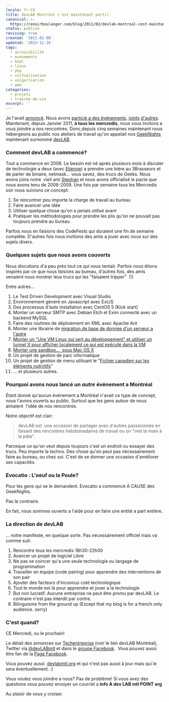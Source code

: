 ```yaml
---
locale: fr-CA
title: devLAB Montréal c'est maintenant parti!
canonical: >-
  https://renoirboulanger.com/blog/2011/02/devlab-montreal-cest-maintenant-parti/
status: publish
revising: true
created: '2011-02-08'
updated: '2023-11-16'
tags:
  - accessibilite
  - evenements
  - html
  - linux
  - php
  - virtualisation
  - vulgarisation
  - web
categories:
  - projets
  - tranche-de-vie
excerpt: ''
---
```


<p>Je l'avait <a href="https://renoirboulanger.com/blog/2010/03/introduction-de-notre-nouveau-projet-evenement-intitule-devlab/">annoncé</a>. Nous avons <a href="https://renoirboulanger.com/blog/2010/06/retour-sur-la-semaine-des-logiciels-libres-mondev-et-de-la-conference-make-web-not-war-2010/">particié a des événements</a>, <a title="WordCamp WordPress developper_meetup()" href="http://wordcampmontreal.org/">joints</a> <a title="ConFoo Web Techno Conference" href="https://renoirboulanger.com/blog/2010/09/lancement-de-lannee-2011-pour-la-conference-confoo/">d'autres</a>. Maintenant, depuis Janvier 2011, <strong>à tous les mercredis</strong>, nous vous invitons a vous joindre a nos rencontres. Donc,depuis cinq semaines maintenant nous hébergeons au public nos ateliers de travail qu'on appelait nos <a title="Quelques billets qui parlent de ces soirées de GeekNights" href="https://renoirboulanger.com/blog/category/geeknight/">GeekNights</a> maintenant surnommé <a href="http://devlabmtl.org">devLAB</a>.</p>

<h3>Comment devLAB a commencé?</h3>

<p>Tout a commencé en 2006. Le besoin est né après plusieurs mois à discuter de technologie a deux (avec <a href="http://etiennelachance.com">Etienne</a>) a prendre une bière au 3Brasseurs et de parler de binaire, netmask... vous savez, des trucs de Geeks. Nous avons joins notre  vieil ami <a href="http://stephanchampagne.com/">Stephan</a> et nous avons officialisé le pacte que nous avons tenu de 2006-2009. Une fois par semaine tous les Mercredis soir nous suivions ce concept:</p>

<ol>
    <li>Se rencontrer peu importe la charge de travail au bureau</li>
    <li>Faire avancer une idée</li>
    <li>Utiliser quelque chose qu'on a jamais utilisé avant</li>
    <li>Pratiquer les méthodologies pour prendre les plis qu'on ne pouvait pas toujours prendre au bureau</li>
</ol>

<p>Parfois nous en faisions des CodeFests qui duraient une fin de semaine complète. D'autres fois nous invitions des amis a jouer avec nous sur des sujets divers.</p>

<!--more-->

<h3>Quelques sujets que nous avons couverts</h3>

<p>Nous discutions d'a peu près tout ce qui nous tentait. Parfois nous étions inspirés par ce que nous faisions au bureau, d'autres fois, des amis venaient nous montrer leus trucs qui les "faisaient tripper"  (!)</p>

<p>Entre autres...</p>

<ol>
    <li>Le Test Driven Development avec Visual Studio</li>
    <li>Environnement généré en Javascript avec ExtJS</li>
    <li>Des processus d'auto installation avec CentOS 5 (Kick start)</li>
    <li>Monter un serveur SMTP avec Debian Etch et Exim connecté avec un backend MySQL</li>
    <li>Faire des routines de déploiement en XML avec Apache Ant</li>
    <li>Monter une librairie de <a title="Script bash pour transférer une base de donnée MySQL d’un serveur à l’autre" href="https://renoirboulanger.com/blog/2010/02/script-bash-pour-transferer-une-base-de-donnee-mysql-dun-serveur-a-lautre/">migration de base de donnée d'un serveur a l'autre</a></li>
    <li><a href="https://renoirboulanger.com/blog/2009/09/une-vm-linux-qui-sert-au-developpement-php-5-3-avec-eclipse-partie-i/">Monter un "Une VM Linux qui sert au développement" et utiliser un tunnel X pour afficher localement ce qui est exécuté dans la VM</a></li>
    <li><a title="Installer une Machine Virtuelle Linux roulant dans VMware Fusion sous Mac OS X" href="https://renoirboulanger.com/blog/2010/07/installer-une-machine-virtuelle-linux-roulant-dans-vmware-fusion-sous-mac-os-x/">Monter une sandbox...  sous Mac OS X</a></li>
    <li>Un projet de gestion de parc informatique</li>
    <li>Un projet de gestion de menu utilisant le "<a href="http://webprod.hc-sc.gc.ca/cnf-fce/index-fra.jsp">Fichier canadien sur les éléments nutrritifs</a>"</li>
    <li>... et plusieurs autres.</li>
</ol>

<h3>Pourquoi avons nous lancé un <em>autre</em> événement a Montréal</h3>

<p>Étant donné qu'aucun événement a Montréal n'avait ce type de concept, nous l'avons ouverts au public. Surtout que les gens autour de nous aimaient  l'idée de nos rencontres.</p>

<p>Notre objectif est clair:</p>

<blockquote>devLAB est  une occasion de partager avec d'autres passsionnés en faisant des rencontres hebdomadaires de travail ou on "met la main à la pâte".</blockquote>

<p>Parceque ce qu'on veut depuis toujours c'est un endroit ou essayer des trucs. Peu importe la techno. Des chose qu'on peut pas nécessairement faire au bureau, ou chez soi. C'est de se donner une occasion d'améliorer ses capacités.</p>

<h3>Evocatio : L'oeuf ou la Poule?</h3>

<p>Pour les gens qui se le demandent. Evocatio a commencé A CAUSE des GeekNights.</p>

<p>Pas le contraire.</p>

<p>En fait, nous sommes ouverts a l'aide pour en faire une entité a part entière.</p>

<h3>La direction de devLAB</h3>

<p>... notre manifeste, en quelque sorte. Pas nécessairement officiel mais va comme suit:</p>

<ol>
    <li>Rencontre tous les mercredis 18h30-22h00</li>
    <li>Avancer un projet de logiciel Libre</li>
    <li>Ne pas se coincer qu'a une seule technologie ou langage de programmation</li>
    <li>Travailler en équipe (code pairing) pour apprendre des interventions de son pair</li>
    <li>Ajouter des facteurs d'inconnus coté technologique</li>
    <li>Tout le monde est là pour apprendre et jouer a la technologie</li>
    <li>But non lucratif. Aucune entreprise ne peut être promu par devLAB. Le contraire n'est pas interdit par contre.</li>
    <li>Bilinguisme from the ground up (Except that my blog is for a french only audience. sorry)</li>
</ol>

<h3>C'est quand?</h3>

<p>CE Mercredi, ou le prochain!</p>

<p>Le détail des annonces sur <a href="http://techentreprise.com/Montreal/users/renoirb">Techentreprise</a> (voir le lien devLAB Montréal), Twitter via <a href="http://twitter.com/devLABMtl">@devLABmtl</a> et  dans le <a href="http://www.facebook.com/home.php?sk=group_191829357497601">groupe Facebook</a>.  Vous pouvez aussi être fan de la <a href="http://www.facebook.com/devlabmtl">Page Facebook</a>.</p>

<p>Vous pouvez aussi  <a href="http://devlabmtl.org/">devlabmtl.org</a> et qui n'est pas aussi à jour mais qui le sera éventuellement. :)</p>

<p>Vous voulez vous joindre a nous? Pas de problème! Si vous avez des questions vous pouvez envoyer un courriel a <strong>info A dev LAB mtl POINT org</strong></p>

<p>Au plaisir de vous y croiser.</p>